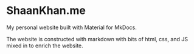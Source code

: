 # ShaanKhan.me

My personal website built with Material for MkDocs.

The website is constructed with markdown with bits of html, css, and JS mixed in to enrich the website.
